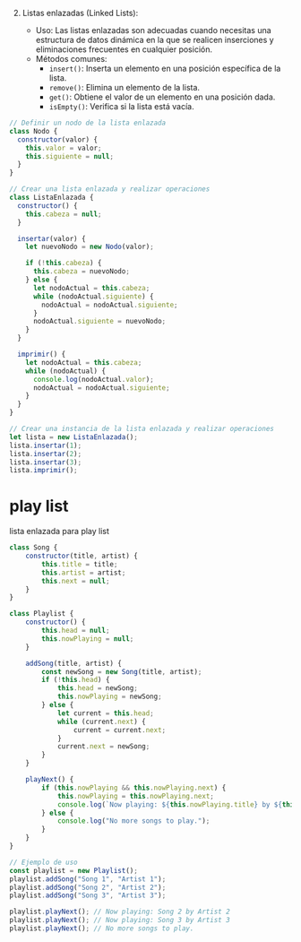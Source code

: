 2. Listas enlazadas (Linked Lists):
    
    - Uso: Las listas enlazadas son adecuadas cuando necesitas una estructura de datos dinámica en la que se realicen inserciones y eliminaciones frecuentes en cualquier posición.
    - Métodos comunes:
        - `insert()`: Inserta un elemento en una posición específica de la lista.
        - `remove()`: Elimina un elemento de la lista.
        - `get()`: Obtiene el valor de un elemento en una posición dada.
        - `isEmpty()`: Verifica si la lista está vacía.
```js
// Definir un nodo de la lista enlazada
class Nodo {
  constructor(valor) {
    this.valor = valor;
    this.siguiente = null;
  }
}

// Crear una lista enlazada y realizar operaciones
class ListaEnlazada {
  constructor() {
    this.cabeza = null;
  }

  insertar(valor) {
    let nuevoNodo = new Nodo(valor);

    if (!this.cabeza) {
      this.cabeza = nuevoNodo;
    } else {
      let nodoActual = this.cabeza;
      while (nodoActual.siguiente) {
        nodoActual = nodoActual.siguiente;
      }
      nodoActual.siguiente = nuevoNodo;
    }
  }

  imprimir() {
    let nodoActual = this.cabeza;
    while (nodoActual) {
      console.log(nodoActual.valor);
      nodoActual = nodoActual.siguiente;
    }
  }
}

// Crear una instancia de la lista enlazada y realizar operaciones
let lista = new ListaEnlazada();
lista.insertar(1);
lista.insertar(2);
lista.insertar(3);
lista.imprimir();

```


# play list

lista enlazada para play list
```js
class Song {
    constructor(title, artist) {
        this.title = title;
        this.artist = artist;
        this.next = null;
    }
}

class Playlist {
    constructor() {
        this.head = null;
        this.nowPlaying = null;
    }

    addSong(title, artist) {
        const newSong = new Song(title, artist);
        if (!this.head) {
            this.head = newSong;
            this.nowPlaying = newSong;
        } else {
            let current = this.head;
            while (current.next) {
                current = current.next;
            }
            current.next = newSong;
        }
    }

    playNext() {
        if (this.nowPlaying && this.nowPlaying.next) {
            this.nowPlaying = this.nowPlaying.next;
            console.log(`Now playing: ${this.nowPlaying.title} by ${this.nowPlaying.artist}`);
        } else {
            console.log("No more songs to play.");
        }
    }
}

// Ejemplo de uso
const playlist = new Playlist();
playlist.addSong("Song 1", "Artist 1");
playlist.addSong("Song 2", "Artist 2");
playlist.addSong("Song 3", "Artist 3");

playlist.playNext(); // Now playing: Song 2 by Artist 2
playlist.playNext(); // Now playing: Song 3 by Artist 3
playlist.playNext(); // No more songs to play.

```